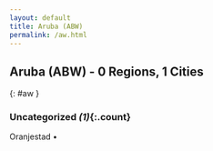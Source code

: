```yaml
---
layout: default
title: Aruba (ABW)
permalink: /aw.html
---
```



## Aruba (ABW) - 0 Regions, 1 Cities
{: #aw }





### Uncategorized _(1)_{:.count}


Oranjestad  •


 

